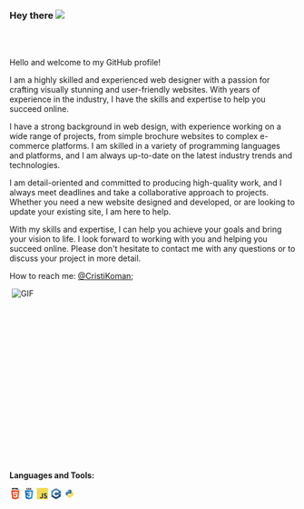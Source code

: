 ### Hey there <img src="https://media.giphy.com/media/hvRJCLFzcasrR4ia7z/giphy.gif" width="25px">

<br />
<br>

Hello and welcome to my GitHub profile!

I am a highly skilled and experienced web designer with a passion for crafting visually stunning and user-friendly websites. With years of experience in the industry, I have the skills and expertise to help you succeed online.

I have a strong background in web design, with experience working on a wide range of projects, from simple brochure websites to complex e-commerce platforms. I am skilled in a variety of programming languages and platforms, and I am always up-to-date on the latest industry trends and technologies.

I am detail-oriented and committed to producing high-quality work, and I always meet deadlines and take a collaborative approach to projects. Whether you need a new website designed and developed, or are looking to update your existing site, I am here to help.

With my skills and expertise, I can help you achieve your goals and bring your vision to life. I look forward to working with you and helping you succeed online. Please don't hesitate to contact me with any questions or to discuss your project in more detail.

How to reach me: [@CristiKoman](https://twitter.com/CristiKoman);

  <img align="right" alt="GIF" src="https://github.com/abhisheknaiidu/abhisheknaiidu/blob/master/code.gif?raw=true" width="500" height="320" />
  
**Languages and Tools:**  

<code><img height="20" src="https://raw.githubusercontent.com/github/explore/80688e429a7d4ef2fca1e82350fe8e3517d3494d/topics/html/html.png"></code>
<code><img height="20" src="https://raw.githubusercontent.com/github/explore/80688e429a7d4ef2fca1e82350fe8e3517d3494d/topics/css/css.png"></code>
<code><img height="20" src="https://raw.githubusercontent.com/github/explore/80688e429a7d4ef2fca1e82350fe8e3517d3494d/topics/javascript/javascript.png"></code>
<code><img height="20" src="https://raw.githubusercontent.com/github/explore/80688e429a7d4ef2fca1e82350fe8e3517d3494d/topics/cpp/cpp.png"></code>
<code><img height="20" src="https://raw.githubusercontent.com/github/explore/80688e429a7d4ef2fca1e82350fe8e3517d3494d/topics/python/python.png"></code>
